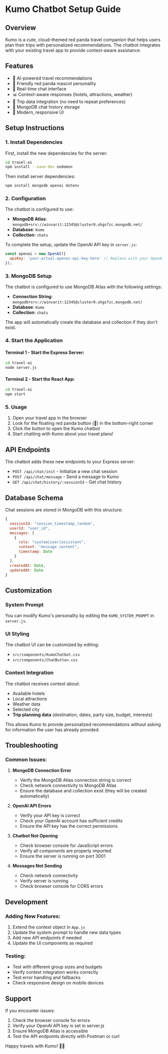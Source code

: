 # Kumo Chatbot Setup Guide

## Overview
Kumo is a cute, cloud-themed red panda travel companion that helps users plan their trips with personalized recommendations. The chatbot integrates with your existing travel app to provide context-aware assistance.

## Features
- 🤖 AI-powered travel recommendations
- 🐾 Friendly red panda mascot personality
- 💬 Real-time chat interface
- 📊 Context-aware responses (hotels, attractions, weather)
- 🎯 Trip data integration (no need to repeat preferences)
- 💾 MongoDB chat history storage
- 🎨 Modern, responsive UI

## Setup Instructions

### 1. Install Dependencies

First, install the new dependencies for the server:

```bash
cd travel-ai
npm install --save-dev nodemon
```

Then install server dependencies:
```bash
npm install mongodb openai dotenv
```

### 2. Configuration

The chatbot is configured to use:
- **MongoDB Atlas**: `mongodb+srv://winvarit:12345@cluster0.uhgsfzc.mongodb.net/`
- **Database**: `Kumo`
- **Collection**: `chats`

To complete the setup, update the OpenAI API key in `server.js`:
```javascript
const openai = new OpenAI({
  apiKey: 'your-actual-openai-api-key-here' // Replace with your OpenAI API key
});
```

### 3. MongoDB Setup

The chatbot is configured to use MongoDB Atlas with the following settings:
- **Connection String**: `mongodb+srv://winvarit:12345@cluster0.uhgsfzc.mongodb.net/`
- **Database**: `Kumo`
- **Collection**: `chats`

The app will automatically create the database and collection if they don't exist.

### 4. Start the Application

#### Terminal 1 - Start the Express Server:
```bash
cd travel-ai
node server.js
```

#### Terminal 2 - Start the React App:
```bash
cd travel-ai
npm start
```

### 5. Usage

1. Open your travel app in the browser
2. Look for the floating red panda button (🐾) in the bottom-right corner
3. Click the button to open the Kumo chatbot
4. Start chatting with Kumo about your travel plans!

## API Endpoints

The chatbot adds these new endpoints to your Express server:

- `POST /api/chat/init` - Initialize a new chat session
- `POST /api/chat/message` - Send a message to Kumo
- `GET /api/chat/history/:sessionId` - Get chat history

## Database Schema

Chat sessions are stored in MongoDB with this structure:

```javascript
{
  sessionId: "session_timestamp_random",
  userId: "user_id",
  messages: [
    {
      role: "system|user|assistant",
      content: "message content",
      timestamp: Date
    }
  ],
  createdAt: Date,
  updatedAt: Date
}
```

## Customization

### System Prompt
You can modify Kumo's personality by editing the `KUMO_SYSTEM_PROMPT` in `server.js`.

### UI Styling
The chatbot UI can be customized by editing:
- `src/components/KumoChatbot.css`
- `src/components/ChatButton.css`

### Context Integration
The chatbot receives context about:
- Available hotels
- Local attractions
- Weather data
- Selected city
- **Trip planning data** (destination, dates, party size, budget, interests)

This allows Kumo to provide personalized recommendations without asking for information the user has already provided.

## Troubleshooting

### Common Issues:

1. **MongoDB Connection Error**
   - Verify the MongoDB Atlas connection string is correct
   - Check network connectivity to MongoDB Atlas
   - Ensure the database and collection exist (they will be created automatically)

2. **OpenAI API Errors**
   - Verify your API key is correct
   - Check your OpenAI account has sufficient credits
   - Ensure the API key has the correct permissions

3. **Chatbot Not Opening**
   - Check browser console for JavaScript errors
   - Verify all components are properly imported
   - Ensure the server is running on port 3001

4. **Messages Not Sending**
   - Check network connectivity
   - Verify server is running
   - Check browser console for CORS errors

## Development

### Adding New Features:
1. Extend the context object in `App.js`
2. Update the system prompt to handle new data types
3. Add new API endpoints if needed
4. Update the UI components as required

### Testing:
- Test with different group sizes and budgets
- Verify context integration works correctly
- Test error handling and fallbacks
- Check responsive design on mobile devices

## Support

If you encounter issues:
1. Check the browser console for errors
2. Verify your OpenAI API key is set in server.js
3. Ensure MongoDB Atlas is accessible
4. Test the API endpoints directly with Postman or curl

Happy travels with Kumo! 🐾✨ 
